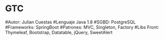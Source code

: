 # GTC
#Autor:
Julian Cuestas
#Lenguaje
Java 1.8
#SGBD:
PostgreSQL
#Frameworks:
SpringBoot
#Patrones:
MVC, Singleton, Factory
#Libs Front:
Thymeleaf, Bootstrap, Datatable, jQuery, SweetAlert
